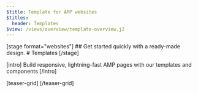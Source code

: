 ```yaml
---
$title: Template for AMP websites
$titles:
  header: Templates
$view: /views/overview/template-overview.j2
---
```

<section class="ad--stage ad--container-fluid">
[stage format="websites"]
## Get started quickly with a ready-made design.
# Templates
[/stage]
</section>

[intro]
Build responsive, lightning-fast AMP pages with our templates and components
[/intro]

[teaser-grid]
[](/content/shared/fill-ins/template.md)
[](/content/shared/fill-ins/template.md)
[](/content/shared/fill-ins/template.md)
[](/content/shared/fill-ins/template.md)
[/teaser-grid]
